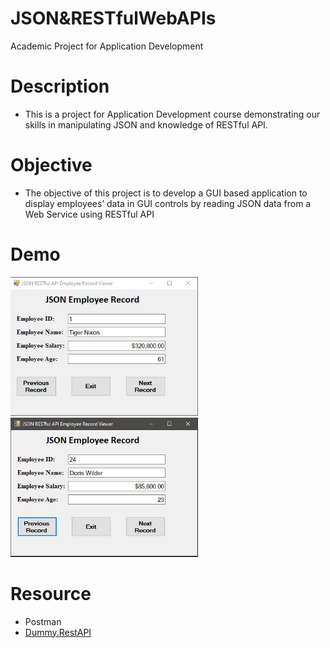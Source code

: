 # JSON&RESTfulWebAPIs
 Academic Project for Application Development

# Description
- This is a project for Application Development course demonstrating our skills in manipulating JSON and knowledge of RESTful API.

# Objective
- The objective of this project is to develop a GUI based application to display employees’ data in GUI controls by reading JSON data from a Web Service using RESTful API

# Demo
<p float="left">
<img src="images\demo-1.JPG" alt="Graphic user interface demo 1" width="300"/>
<img src="images\demo-2.JPG" alt="Graphic user interface demo 1" width="300"/>

# Resource
- Postman
- [Dummy.RestAPI](http://dummy.restapiexample.com/)